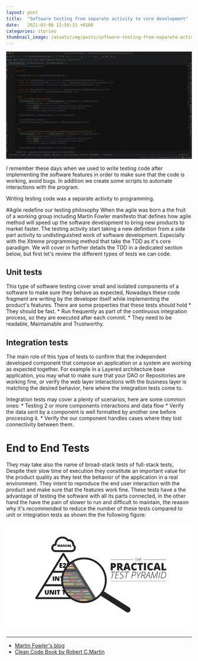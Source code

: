 ```yaml
---
layout: post
title:  "Software testing from separate activity to core development"
date:   2021-03-06 12:56:31 +0100
categories: stories
thumbnail_image: /assets/img/posts/software-testing-from-separate-activity-to-core-development.jpeg
---
```

![author](/assets/img/posts/software-testing-from-separate-activity-to-core-development.jpeg)

I remember these days when we used to write testing code after implementing the software features in order to make sure
that the code is working, avoid bugs. In addition we create some scripts to automate interactions with the program.

Writing testing code was a separate activity to programming.

#Agile redefine our testing philosophy
When the agile was born a the fruit of a working group including Martin Fowler manifesto that defines how agile method
will speed up the software development to bring new products to market faster. The testing activity start taking a new
definition from a side part activity to undistinguished work of software development. Especially with 
the Xtreme programming method that take the TDD as it's core paradigm. We will cover in further details the TDD in a
dedicated section below, but first let's review the different types of tests we can code.

## Unit tests
This type of software testing cover small and isolated components of a software to make sure they behave as expected,
Nowadays these code fragment are writing by the developer itself while implementing the product's features. There are some
properties that these tests should hold
    * They should be fast.
    * Run frequently as part of the continuous integration process, so they are executed after each commit.
    * They need to be readable, Maintainable and Trustworthy.
    
## Integration tests
The main role of this type of tests to confirm that the independent developed component that compose an application
or a system are working as expected together. For example in a Layered architecture base application, you may what to make
sure that your DAO or Repositories are working fine, or verify the web layer interactions with the business layer is matching
the desired behavior, here where the integration tests come to.

Integration tests may cover a plenty of scenarios, here are some common ones:
    * Testing 2 or more components interactions and data flow
    * Verify the data sent by a component is well formatted by another one before processing it.
    * Verify the our component handles cases where they lost connectivity between them.
    
# End to End Tests
They may take also the name of broad-stack tests of full-stack tests, Despite their slow time of execution they constitute
an important value for the product quality as they test the behavior of the application in a real environment. They intent to 
reproduce the end user interaction with the product and make sure that the features work fine.
These tests have a the advantage of testing the software with all its parts connected, in the other hand the have the
pain of slower to run and difficult to maintain, the reason why it's recommended to reduce the number of these tests compared to 
unit or integration tests as shown the the following figure:
    
![the test pyramid](/assets/img/figures/test-pyramid.png)

----
* [Martin Fowler's blog](https://martinfowler.com/testing/)
* [Clean Code Book by Robert C.Martin](https://www.pearson.com/us/higher-education/program/Martin-Clean-Code-A-Handbook-of-Agile-Software-Craftsmanship/PGM63937.html)